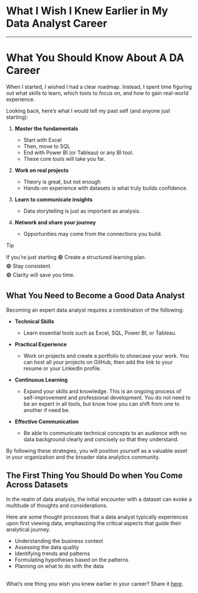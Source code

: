# What I Wish I Knew Earlier in My Data Analyst Career
----

# What You Should Know About A DA Career
When I started, I wished I had a clear roadmap. Instead, I spent time figuring out what skills to learn, which tools to focus on, and how to gain real-world experience. 

Looking back, here’s what I would tell my past self (and anyone just starting):  

1. **Master the fundamentals**
   * Start with Excel
   * Then, move to SQL
   * End with Power BI (or Tableau) or any BI tool.
   * These core tools will take you far.

2. **Work on real projects**
   * Theory is great, but not enough
   * Hands-on experience with datasets is what truly builds confidence.

3. **Learn to communicate insights**
   * Data storytelling is just as important as analysis.

4. **Network and share your journey**
   * Opportunities may come from the connections you build.


> [!TIP]
> If you're just starting
> :green_circle: Create a structured learning plan.  
> :green_circle: Stay consistent.  
> :green_circle: Clarity will save you time.

## What You Need to Become a Good Data Analyst
Becoming an expert data analyst requires a combination of the following:  

* **Technical Skills**
  * Learn essential tools such as Excel, SQL, Power BI, or Tableau. 

* **Practical Experience**
  * Work on projects and create a portfolio to showcase your work. You can host all your projects on GitHub, then add the link to your resume or your LinkedIn profile.

* **Continuous Learning**
  * Expand your skills and knowledge. This is an ongoing process of self-improvement and professional development. You do not need to be an expert in all tools, but know how you can shift from one to another if need be.

* **Effective Communication**
  * Be able to communicate technical concepts to an audience with no data background clearly and concisely so that they understand.  

By following these strategies, you will position yourself as a valuable asset in your organization and the broader data analytics community.

## The First Thing You Should Do when You Come Across Datasets 
In the realm of data analysis, the initial encounter with a dataset can evoke a multitude of thoughts and considerations. 

Here are some thought processes that a data analyst typically experiences upon first viewing data, emphasizing the critical aspects that guide their analytical journey. 

* Understanding the business context
* Assessing the data quality
* Identifying trends and patterns
* Formulating hypotheses based on the patterns
* Planning on what to do with the data
</br></br>


What’s one thing you wish you knew earlier in your career? Share it [here](https://www.linkedin.com/in/edwigesongong/).
